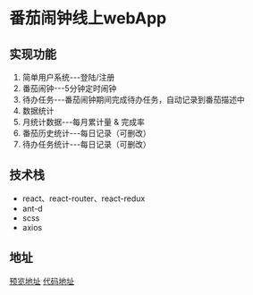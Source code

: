# 番茄闹钟线上webApp

## 实现功能

1. 简单用户系统---登陆/注册
2. 番茄闹钟---5分钟定时闹钟
3. 待办任务---番茄闹钟期间完成待办任务，自动记录到番茄描述中
4. 数据统计
5. 月统计数据---每月累计量 & 完成率 
6. 番茄历史统计---每日记录（可删改）
7. 待办任务统计---每日记录（可删改）

## 技术栈

- react、react-router、react-redux
- ant-d
- scss
- axios

## 地址
[预览地址](https://gao182.github.io/react-tomato/)
[代码地址](https://github.com/gao182/react-tomato/tree/react-code)


